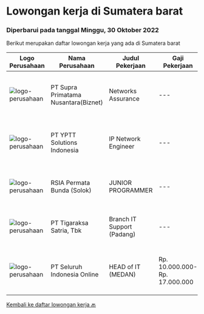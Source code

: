 
  # Lowongan kerja di Sumatera barat

  ### Diperbarui pada tanggal Minggu, 30 Oktober 2022

  Berikut merupakan daftar lowongan kerja yang ada di Sumatera barat

  |Logo Perusahaan | Nama Perusahaan | Judul Pekerjaan | Gaji Pekerjaan | Lokasi | Deskripsi | Tanggal diunggah | Pranala |
  | -------------- | --------------- | --------------- | --------- | --------- | -------------- | ------- | ----------- |
  |![logo-perusahaan](https://image-service-cdn.seek.com.au/1033d36f751f076cfdd637ed0acbcbf8508866ec/ee4dce1061f3f616224767ad58cb2fc751b8d2dc)|PT Supra Primatama Nusantara(Biznet)|Networks Assurance|---|Jawa Barat|Tanggung Jawab:  Melakukan Audit &amp; Commissioning jaringan Fiber Optic (FTTx GPON, and Metro Ethernet) Memastikan pembangunan jaringan fiber optik...|Selasa, 25 Oktober 2022|https://www.jobstreet.co.id/id/job/networks-assurance-4080224?token=0~77c0ff1f-119b-471c-b2dc-f4bfa8304cec&sectionRank=1&jobId=jobstreet-id-job-4080224|
|![logo-perusahaan](https://image-service-cdn.seek.com.au/b19dcc8e0d8c72885364e59d748de360bc3571ed/ee4dce1061f3f616224767ad58cb2fc751b8d2dc)|PT YPTT Solutions Indonesia|IP Network Engineer|---|Kalimantan Barat|RESPONSIBILTIES: Responsible for Switch and Router installation, commissioning, testing, integration,and maintenance of IP network equipments IP...|Selasa, 18 Oktober 2022|https://www.jobstreet.co.id/id/job/ip-network-engineer-4071494?token=0~77c0ff1f-119b-471c-b2dc-f4bfa8304cec&sectionRank=2&jobId=jobstreet-id-job-4071494|
|![logo-perusahaan](https://i.ibb.co/sqvTCh9/112815900-stock-vector-no-image-available-icon-flat-vector.webp)|RSIA Permata Bunda (Solok)|JUNIOR PROGRAMMER|---|Sumatera Barat|Qualifications Confident and able to communicate at all levels Able to demonstrate a sense of reliability and responsibility A can-do attitude A...|Senin, 17 Oktober 2022|https://www.jobstreet.co.id/id/job/junior-programmer-4070580?token=0~77c0ff1f-119b-471c-b2dc-f4bfa8304cec&sectionRank=3&jobId=jobstreet-id-job-4070580|
|![logo-perusahaan](https://image-service-cdn.seek.com.au/361cb8de2a5a6bcf8c6a9edcadbe7d30fd007f84/ee4dce1061f3f616224767ad58cb2fc751b8d2dc)|PT Tigaraksa Satria, Tbk|Branch IT Support (Padang)|---|Padang|Kualifikasi: Minimal S1 jurusan Teknik Informatika Usia Maksimal 30 tahun Pengalaman minimal 1 tahun di Technical Support Komunikatif Menguasai sistem...|Jumat, 07 Oktober 2022|https://www.jobstreet.co.id/id/job/branch-it-support-padang-4058990?token=0~77c0ff1f-119b-471c-b2dc-f4bfa8304cec&sectionRank=4&jobId=jobstreet-id-job-4058990|
|![logo-perusahaan](https://image-service-cdn.seek.com.au/c768f0670f8f8212da7de609b6af9d0b2e5134cc/ee4dce1061f3f616224767ad58cb2fc751b8d2dc)|PT Seluruh Indonesia Online|HEAD of IT  (MEDAN)|Rp. 10.000.000-Rp. 17.000.000|Aceh|Memiliki pengalaman leadership sebagai Manager sebelumnya.Back End Engineer1. Memiliki pengalaman dalam membangun RESTful APIs2. Menguasai bahasa...|Jumat, 07 Oktober 2022|https://www.jobstreet.co.id/id/job/head-of-it-medan-4058716?token=0~77c0ff1f-119b-471c-b2dc-f4bfa8304cec&sectionRank=5&jobId=jobstreet-id-job-4058716|


  [Kembali ke daftar lowongan kerja 🔙](../README.md#daftar-lowongan-kerja)
  